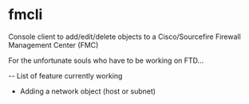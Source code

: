 # fmcli
Console client to add/edit/delete objects to a Cisco/Sourcefire Firewall Management Center (FMC)

For the unfortunate souls who have to be working on FTD...

-- List of feature currently working 

* Adding a network object (host or subnet) 
